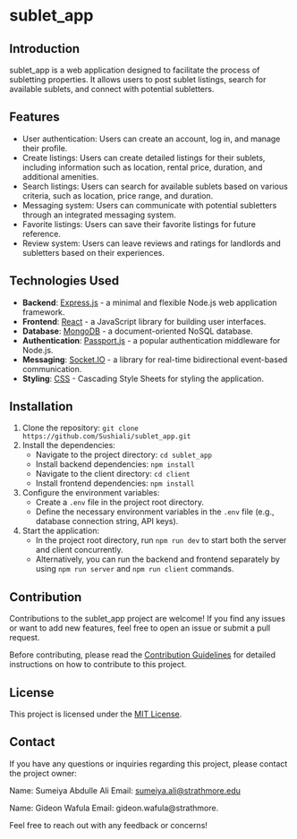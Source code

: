 # sublet_app

## Introduction
sublet_app is a web application designed to facilitate the process of subletting properties. It allows users to post sublet listings, search for available sublets, and connect with potential subletters.

## Features
- User authentication: Users can create an account, log in, and manage their profile.
- Create listings: Users can create detailed listings for their sublets, including information such as location, rental price, duration, and additional amenities.
- Search listings: Users can search for available sublets based on various criteria, such as location, price range, and duration.
- Messaging system: Users can communicate with potential subletters through an integrated messaging system.
- Favorite listings: Users can save their favorite listings for future reference.
- Review system: Users can leave reviews and ratings for landlords and subletters based on their experiences.

## Technologies Used
- **Backend**: [Express.js](https://expressjs.com/) - a minimal and flexible Node.js web application framework.
- **Frontend**: [React](https://reactjs.org/) - a JavaScript library for building user interfaces.
- **Database**: [MongoDB](https://www.mongodb.com/) - a document-oriented NoSQL database.
- **Authentication**: [Passport.js](http://www.passportjs.org/) - a popular authentication middleware for Node.js.
- **Messaging**: [Socket.IO](https://socket.io/) - a library for real-time bidirectional event-based communication.
- **Styling**: [CSS](https://developer.mozilla.org/en-US/docs/Web/CSS) - Cascading Style Sheets for styling the application.

## Installation
1. Clone the repository: `git clone https://github.com/Sushiali/sublet_app.git`
2. Install the dependencies:
   - Navigate to the project directory: `cd sublet_app`
   - Install backend dependencies: `npm install`
   - Navigate to the client directory: `cd client`
   - Install frontend dependencies: `npm install`
3. Configure the environment variables:
   - Create a `.env` file in the project root directory.
   - Define the necessary environment variables in the `.env` file (e.g., database connection string, API keys).
4. Start the application:
   - In the project root directory, run `npm run dev` to start both the server and client concurrently.
   - Alternatively, you can run the backend and frontend separately by using `npm run server` and `npm run client` commands.

## Contribution
Contributions to the sublet_app project are welcome! If you find any issues or want to add new features, feel free to open an issue or submit a pull request.

Before contributing, please read the [Contribution Guidelines](CONTRIBUTING.md) for detailed instructions on how to contribute to this project.

## License
This project is licensed under the [MIT License](LICENSE).
## Contact

If you have any questions or inquiries regarding this project, please contact the project owner:

Name: Sumeiya Abdulle Ali
Email: sumeiya.ali@strathmore.edu

Name: Gideon Wafula
Email: gideon.wafula@strathmore.

Feel free to reach out with any feedback or concerns!


